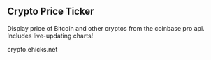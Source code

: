 ## Crypto Price Ticker

Display price of Bitcoin and other cryptos from the coinbase pro api. Includes live-updating charts!

crypto.ehicks.net
